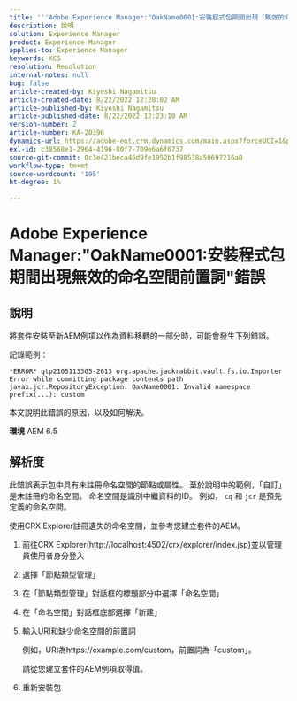 ```yaml
---
title: '''Adobe Experience Manager:"OakName0001:安裝程式包期間出現「無效的命名空間前置詞」錯誤'
description: 說明
solution: Experience Manager
product: Experience Manager
applies-to: Experience Manager
keywords: KCS
resolution: Resolution
internal-notes: null
bug: false
article-created-by: Kiyoshi Nagamitsu
article-created-date: 8/22/2022 12:20:02 AM
article-published-by: Kiyoshi Nagamitsu
article-published-date: 8/22/2022 12:23:10 AM
version-number: 2
article-number: KA-20396
dynamics-url: https://adobe-ent.crm.dynamics.com/main.aspx?forceUCI=1&pagetype=entityrecord&etn=knowledgearticle&id=3431d625-b021-ed11-b83e-002248086696
exl-id: c38568e1-2964-4196-80f7-709e6a6f6737
source-git-commit: 0c3e421beca46d9fe1952b1f98538a50697216a0
workflow-type: tm+mt
source-wordcount: '195'
ht-degree: 1%

---
```


# Adobe Experience Manager:&quot;OakName0001:安裝程式包期間出現無效的命名空間前置詞&quot;錯誤

## 說明


將套件安裝至新AEM例項以作為資料移轉的一部分時，可能會發生下列錯誤。

記錄範例：


```
*ERROR* qtp2105113305-2613 org.apache.jackrabbit.vault.fs.io.Importer Error while committing package contents path javax.jcr.RepositoryException: OakName0001: Invalid namespace prefix(...): custom
```




本文說明此錯誤的原因，以及如何解決。

<b>環境</b>
AEM 6.5


## 解析度


此錯誤表示包中具有未註冊命名空間的節點或屬性。
至於說明中的範例，「自訂」是未註冊的命名空間。
命名空間是識別中繼資料的ID。 例如， `cq` 和 `jcr` 是預先定義的命名空間。

使用CRX Explorer註冊遺失的命名空間，並參考您建立套件的AEM。

1. 前往CRX Explorer(http://localhost:4502/crx/explorer/index.jsp)並以管理員使用者身分登入
2. 選擇「節點類型管理」
3. 在「節點類型管理」對話框的標題部分中選擇「命名空間」
4. 在「命名空間」對話框底部選擇「新建」
5. 輸入URI和缺少命名空間的前置詞

   例如，URI為https://example.com/custom，前置詞為「custom」。

   請從您建立套件的AEM例項取得值。

6. 重新安裝包
